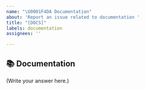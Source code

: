 ```yaml
---
name: "\U0001F4DA Documentation"
about: 'Report an issue related to documentation '
title: "[DOCS]"
labels: documentation
assignees: ''

---
```


## 📚 Documentation

<!--
    Did you find a mistake in the the project documentation?
    Is there documentation about the project that's missing?
-->

(Write your answer here.)
